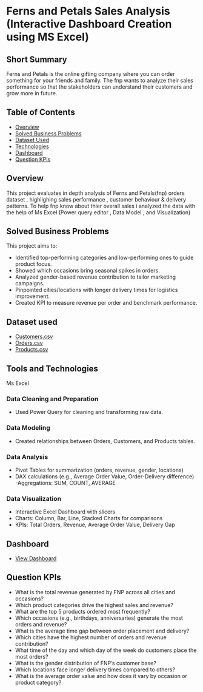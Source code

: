 # Ferns and Petals Sales Analysis (Interactive Dashboard Creation using MS Excel)

## Short Summary
Ferns and Petals is the online gifting company where you can order something for your friends and family. The fnp wants to analyze their sales performance so that the stakeholders can understand their customers and grow more in future.

## Table of Contents
- <a href = "Overview">Overview</a>
- <a href = "Business Problems">Solved Business Problems</a>
- <a href = "Dataset Used">Dataset Used</a>
- <a href = "Tools and Technologies">Technologies</a>
- <a href = "Dashboard">Dashboard</a>
- <a href = "Question KPIs">Question KPIs</a>

## Overview
This project evaluates in depth analysis of Ferns and Petals(fnp) orders dataset , highlighing sales performance , customer behaviour & delivery patterns. 
To help fnp know about thier overall sales i analyzed the data with the help of Ms Excel (Power query editor , Data Model , and Visualization)

## Solved Business Problems
This project aims to:
- Identified top-performing categories and low-performing ones to guide product focus.
- Showed which occasions bring seasonal spikes in orders.
- Analyzed gender-based revenue contribution to tailor marketing campaigns.
- Pinpointed cities/locations with longer delivery times for logistics improvement.
- Created KPI to measure revenue per order and benchmark performance.
  
## Dataset used
- <a href = "https://github.com/Samikshadasgaonkar/fnp_sales_analysis_excel/blob/main/customers.csv">Customers.csv</a>
- <a href = "https://github.com/Samikshadasgaonkar/fnp_sales_analysis_excel/blob/main/orders.csv">Orders.csv</a>
- <a href = "https://github.com/Samikshadasgaonkar/fnp_sales_analysis_excel/blob/main/products.csv">Products.csv</a>

## Tools and Technologies
Ms Excel
### Data Cleaning and Preparation
- Used Power Query for cleaning and transforming raw data.
### Data Modeling
- Created relationships between Orders, Customers, and Products tables.
### Data Analysis
- Pivot Tables for summarization (orders, revenue, gender, locations)
- DAX calculations (e.g., Average Order Value, Order-Delivery difference)
-Aggregations: SUM, COUNT, AVERAGE
### Data Visualization
- Interactive Excel Dashboard with slicers
- Charts: Column, Bar, Line, Stacked Charts for comparisons
- KPIs: Total Orders, Revenue, Average Order Value, Delivery Gap


## Dashboard
- <a href = "https://github.com/Samikshadasgaonkar/fnp_sales_analysis_excel/blob/main/Ferns%20and%20Petals%20Dashboard.png">View Dashboard</a>

## Question KPIs
- What is the total revenue generated by FNP across all cities and occasions?
- Which product categories drive the highest sales and revenue?
- What are the top 5 products ordered most frequently?
- Which occasions (e.g., birthdays, anniversaries) generate the most orders and revenue?
- What is the average time gap between order placement and delivery?
- Which cities have the highest number of orders and revenue contribution?
- What time of the day and which day of the week do customers place the most orders?
- What is the gender distribution of FNP’s customer base?
- Which locations face longer delivery times compared to others?
- What is the average order value and how does it vary by occasion or product category?
